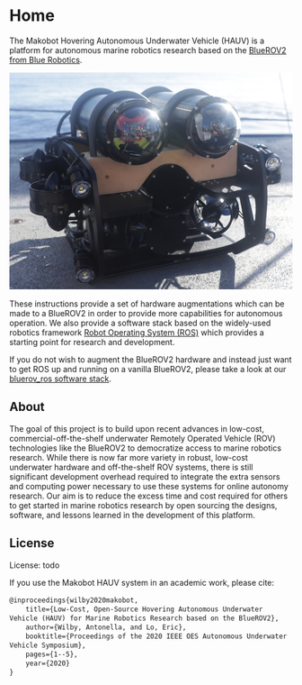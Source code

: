 # Home

The Makobot Hovering Autonomous Underwater Vehicle (HAUV) is a platform for autonomous marine robotics research based on the <a href="https://bluerobotics.com/store/rov/bluerov2/" target="_blank">BlueROV2 from Blue Robotics</a>.

![Makobot HAUV photo](https://raw.githubusercontent.com/makobot-hauv/makobot-docs/master/img/makobot_vehicle.jpg)

These instructions provide a set of hardware augmentations which can be made to a BlueROV2 in order to provide more capabilities for autonomous operation. We also provide a software stack based on the widely-used robotics framework <a href="http://ros.org/" target="_blank">Robot Operating System (ROS)</a> which provides a starting point for research and development.

If you do not wish to augment the BlueROV2 hardware and instead just want to get ROS up and running on a vanilla BlueROV2, please take a look at our <a href="https://github.com/awilby/bluerov_ros" target="_blank">bluerov_ros software stack</a>.


## About

The goal of this project is to build upon recent advances in low-cost, commercial-off-the-shelf underwater Remotely Operated Vehicle (ROV) technologies like the BlueROV2 to democratize access to marine robotics research. While there is now far more variety in robust, low-cost underwater hardware and off-the-shelf ROV systems, there is still significant development overhead required to integrate the extra sensors and computing power necessary to use these systems for online autonomy research. Our aim is to reduce the excess time and cost required for others to get started in marine robotics research by open sourcing the designs, software, and lessons learned in the development of this platform.

## License

License: todo

If you use the Makobot HAUV system in an academic work, please cite:

```
@inproceedings{wilby2020makobot,
    title={Low-Cost, Open-Source Hovering Autonomous Underwater Vehicle (HAUV) for Marine Robotics Research based on the BlueROV2},
    author={Wilby, Antonella, and Lo, Eric},
    booktitle={Proceedings of the 2020 IEEE OES Autonomous Underwater Vehicle Symposium},
    pages={1--5},
    year={2020}
}

```
